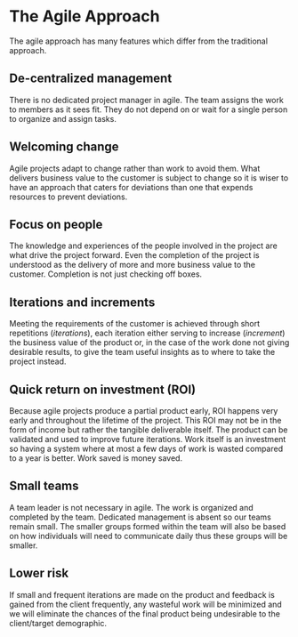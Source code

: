 # The Agile Approach
The agile approach has many features which differ from the traditional approach.

## De-centralized management
There is no dedicated project manager in agile. The team assigns the work to members
as it sees fit. They do not depend on or wait for a single person to organize and assign
tasks.

## Welcoming change
Agile projects adapt to change rather than work to avoid them. What delivers business
value to the customer is subject to change so it is wiser to have an approach that caters for
deviations than one that expends resources to prevent deviations.

## Focus on people
The knowledge and experiences of the people involved in the project are what drive 
the project forward. Even the completion of the project is understood as the delivery
of more and more business value to the customer. Completion is not just checking off boxes.

## Iterations and increments
Meeting the requirements of the customer is achieved through short repetitions (*iterations*), each
iteration either serving to increase (*increment*) the business value of the product or, in the case
of the work done not giving desirable results, to give the team useful insights as to where
to take the project instead.

## Quick return on investment (ROI)
Because agile projects produce a partial product early, ROI happens very early and 
throughout the lifetime of the project. This ROI may not be in the form of income but rather
the tangible deliverable itself. The product can be validated and used to improve
future iterations. Work itself is an investment so having a system where at most a few
days of work is wasted compared to a year is better. Work saved is money saved.

## Small teams
A team leader is not necessary in agile. The work is organized and completed by the team.
Dedicated management is absent so our teams remain small. The smaller groups formed within the
team will also be based on how individuals will need to communicate daily thus these groups
will be smaller.

## Lower risk
If small and frequent iterations are made on the product and feedback is gained from the client 
frequently, any wasteful work will be minimized and we will eliminate the chances of
the final product being undesirable to the client/target demographic.
